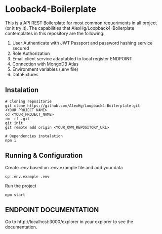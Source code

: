 # Looback4-Boilerplate

This is a API REST Boilerplate for most common requeriments in all project (or it try it).
The capabilities that AlexHg/Loopback4-Boilerplate contemplates in this repository are the following:

1. User Authenticate with JWT Passport and password hashing service secured
2. Role Authorization
3. Email client service adaptabled to local register ENDPOINT
4. Connection with MongoDB Atlas
5. Environment variables (.env file)
6. DataFixtures

## Instalation

```
# Cloning repositorie
git clone https://github.com/AlexHg/Loopback4-Boilerplate.git <YOUR_PROJECT_NAME>
cd <YOUR_PROJECT_NAME>
rm -rf .git
git init
git remote add origin <YOUR_OWN_REPOSITORY_URL>

# Dependencies instalation
npm i
```

## Running & Configuration
Create .env based on .env.example file and add your data
```
cp .env.example .env
```

Run the project
```
npm start
```

## ENDPOINT DOCUMENTATION
Go to http://localhost:3000/explorer in your explorer to see the documentation.
